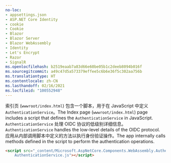 ```yaml
---
no-loc:
- appsettings.json
- ASP.NET Core Identity
- cookie
- Cookie
- Blazor
- Blazor Server
- Blazor WebAssembly
- Identity
- Let's Encrypt
- Razor
- SignalR
ms.openlocfilehash: b2519eaab7a83d66e60be05b1c2deeb8094b016f
ms.sourcegitcommit: a49c47d5a573379effee5c6b6e36f5c302aa756b
ms.translationtype: HT
ms.contentlocale: zh-CN
ms.lasthandoff: 02/16/2021
ms.locfileid: "100552948"
---
```

<span data-ttu-id="4f9f3-101">索引页 (`wwwroot/index.html`) 包含一个脚本，用于在 JavaScript 中定义 `AuthenticationService`。</span><span class="sxs-lookup"><span data-stu-id="4f9f3-101">The Index page (`wwwroot/index.html`) page includes a script that defines the `AuthenticationService` in JavaScript.</span></span> <span data-ttu-id="4f9f3-102">`AuthenticationService` 处理 OIDC 协议的低级别详细信息。</span><span class="sxs-lookup"><span data-stu-id="4f9f3-102">`AuthenticationService` handles the low-level details of the OIDC protocol.</span></span> <span data-ttu-id="4f9f3-103">应用从内部调用脚本中定义的方法以执行身份验证操作。</span><span class="sxs-lookup"><span data-stu-id="4f9f3-103">The app internally calls methods defined in the script to perform the authentication operations.</span></span>

```html
<script src="_content/Microsoft.AspNetCore.Components.WebAssembly.Authentication/
    AuthenticationService.js"></script>
```
